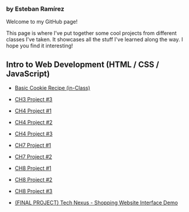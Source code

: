 ### by Esteban Ramírez
Welcome to my GitHub page!

This page is where I’ve put together some cool projects from different classes I've taken. It showcases all the stuff I've learned along the way. I hope you find it interesting!

## Intro to Web Development (HTML / CSS / JavaScript)
* [Basic Cookie Recipe (in-Class)](https://estebanramirezm.github.io/classProjects/Cookie%20Website%20(in-Class)/cookies.html)
* [CH3 Project #3](https://estebanramirezm.github.io/chapter3/project3/default.html)
* [CH4 Project #1](https://estebanramirezm.github.io/chapter04/project1/ch04-proj01.html)
* [CH4 Project #2](https://estebanramirezm.github.io/chapter04/project2/ch04-proj02.html)
* [CH4 Project #3](https://estebanramirezm.github.io/chapter04/project3/ch04-proj3.html)
* [CH7 Project #1](https://estebanramirezm.github.io/IntroToWebDev/chapter07/project01/main.html)
* [CH7 Project #2](https://estebanramirezm.github.io/IntroToWebDev/chapter07/project02/main.html)
* [CH8 Project #1](https://estebanramirezm.github.io/IntroToWebDev/chapter08/project1/ch08-proj01.html)
* [CH8 Project #2](https://estebanramirezm.github.io/IntroToWebDev/chapter08/project2/ch08-proj02.html)
* [CH8 Project #3](https://estebanramirezm.github.io/IntroToWebDev/chapter08/Project03/ch08-proj3.html)

* [(FINAL PROJECT) Tech Nexus - Shopping Website Interface Demo](https://technexusshop.netlify.app/home.html)

